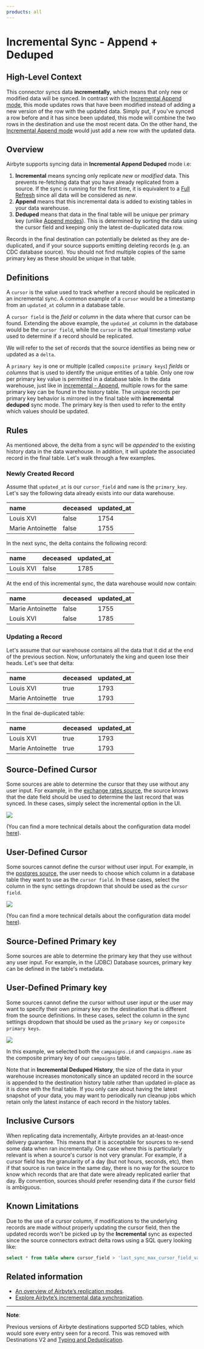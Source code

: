 ```yaml
---
products: all
---
```


# Incremental Sync - Append + Deduped

## High-Level Context

This connector syncs data **incrementally**, which means that only new or modified data will be
synced. In contrast with the [Incremental Append mode](./incremental-append.md), this mode updates
rows that have been modified instead of adding a new version of the row with the updated data.
Simply put, if you've synced a row before and it has since been updated, this mode will combine the
two rows in the destination and use the most recent data. On the other hand, the
[Incremental Append mode](./incremental-append.md) would just add a new row with the updated data.

## Overview

Airbyte supports syncing data in **Incremental Append Deduped** mode i.e:

1. **Incremental** means syncing only replicate _new_ or _modified_ data. This prevents re-fetching
   data that you have already replicated from a source. If the sync is running for the first time,
   it is equivalent to a [Full Refresh](full-refresh-append.md) since all data will be considered as
   _new_.
2. **Append** means that this incremental data is added to existing tables in your data warehouse.
3. **Deduped** means that data in the final table will be unique per primary key \(unlike
   [Append modes](incremental-append.md)\). This is determined by sorting the data using the cursor
   field and keeping only the latest de-duplicated data row.

Records in the final destination can potentially be deleted as they are de-duplicated, and if your
source supports emitting deleting records (e.g. an CDC database source). You should not find
multiple copies of the same primary key as these should be unique in that table.

## Definitions

A `cursor` is the value used to track whether a record should be replicated in an incremental sync.
A common example of a `cursor` would be a timestamp from an `updated_at` column in a database table.

A `cursor field` is the _field_ or _column_ in the data where that cursor can be found. Extending
the above example, the `updated_at` column in the database would be the `cursor field`, while the
`cursor` is the actual timestamp _value_ used to determine if a record should be replicated.

We will refer to the set of records that the source identifies as being new or updated as a `delta`.

A `primary key` is one or multiple \(called `composite primary keys`\) _fields_ or _columns_ that is
used to identify the unique entities of a table. Only one row per primary key value is permitted in
a database table. In the data warehouse, just like in [incremental - Append](incremental-append.md),
multiple rows for the same primary key can be found in the history table. The unique records per
primary key behavior is mirrored in the final table with **incremental deduped** sync mode. The
primary key is then used to refer to the entity which values should be updated.

## Rules

As mentioned above, the delta from a sync will be _appended_ to the existing history data in the
data warehouse. In addition, it will update the associated record in the final table. Let's walk
through a few examples.

### Newly Created Record

Assume that `updated_at` is our `cursor_field` and `name` is the `primary_key`. Let's say the
following data already exists into our data warehouse.

| name             | deceased | updated_at |
| :--------------- | :------- | :--------- |
| Louis XVI        | false    | 1754       |
| Marie Antoinette | false    | 1755       |

In the next sync, the delta contains the following record:

| name      | deceased | updated_at |
| :-------- | :------- | :--------- |
| Louis XVI | false    | 1785       |

At the end of this incremental sync, the data warehouse would now contain:

| name             | deceased | updated_at |
| :--------------- | :------- | :--------- |
| Marie Antoinette | false    | 1755       |
| Louis XVI        | false    | 1785       |

### Updating a Record

Let's assume that our warehouse contains all the data that it did at the end of the previous
section. Now, unfortunately the king and queen lose their heads. Let's see that delta:

| name             | deceased | updated_at |
| :--------------- | :------- | :--------- |
| Louis XVI        | true     | 1793       |
| Marie Antoinette | true     | 1793       |

In the final de-duplicated table:

| name             | deceased | updated_at |
| :--------------- | :------- | :--------- |
| Louis XVI        | true     | 1793       |
| Marie Antoinette | true     | 1793       |

## Source-Defined Cursor

Some sources are able to determine the cursor that they use without any user input. For example, in
the [exchange rates source](../../../integrations/sources/exchange-rates.md), the source knows that
the date field should be used to determine the last record that was synced. In these cases, simply
select the incremental option in the UI.

![](../../../.gitbook/assets/incremental_source_defined.png)

\(You can find a more technical details about the configuration data model
[here](../../../understanding-airbyte/airbyte-protocol.md#catalog)\).

## User-Defined Cursor

Some sources cannot define the cursor without user input. For example, in the
[postgres source](../../../integrations/sources/postgres.md), the user needs to choose which column
in a database table they want to use as the `cursor field`. In these cases, select the column in the
sync settings dropdown that should be used as the `cursor field`.

![](../../../.gitbook/assets/incremental_user_defined.png)

\(You can find a more technical details about the configuration data model
[here](../../../understanding-airbyte/airbyte-protocol.md#catalog)\).

## Source-Defined Primary key

Some sources are able to determine the primary key that they use without any user input. For
example, in the \(JDBC\) Database sources, primary key can be defined in the table's metadata.

## User-Defined Primary key

Some sources cannot define the cursor without user input or the user may want to specify their own
primary key on the destination that is different from the source definitions. In these cases, select
the column in the sync settings dropdown that should be used as the `primary key` or
`composite primary keys`.

![](../../../.gitbook/assets/primary_key_user_defined.png)

In this example, we selected both the `campaigns.id` and `campaigns.name` as the composite primary
key of our `campaigns` table.

Note that in **Incremental Deduped History**, the size of the data in your warehouse increases
monotonically since an updated record in the source is appended to the destination history table
rather than updated in-place as it is done with the final table. If you only care about having the
latest snapshot of your data, you may want to periodically run cleanup jobs which retain only the
latest instance of each record in the history tables.

## Inclusive Cursors

When replicating data incrementally, Airbyte provides an at-least-once delivery guarantee. This
means that it is acceptable for sources to re-send some data when ran incrementally. One case where
this is particularly relevant is when a source's cursor is not very granular. For example, if a
cursor field has the granularity of a day \(but not hours, seconds, etc\), then if that source is
run twice in the same day, there is no way for the source to know which records that are that date
were already replicated earlier that day. By convention, sources should prefer resending data if the
cursor field is ambiguous.

## Known Limitations

Due to the use of a cursor column, if modifications to the underlying records are made without
properly updating the cursor field, then the updated records won't be picked up by the
**Incremental** sync as expected since the source connectors extract delta rows using a SQL query
looking like:

```sql
select * from table where cursor_field > 'last_sync_max_cursor_field_value'
```

## Related information

- [An overview of Airbyte’s replication modes](https://airbyte.com/blog/understanding-data-replication-modes).
- [Explore Airbyte’s incremental data synchronization](https://airbyte.com/tutorials/incremental-data-synchronization).

---

**Note**:

Previous versions of Airbyte destinations supported SCD tables, which would sore every entry seen
for a record. This was removed with Destinations V2 and
[Typing and Deduplication](../typing-deduping.md).
